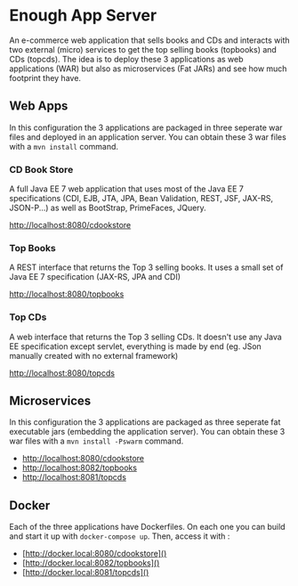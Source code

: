 # Enough App Server

An e-commerce web application that sells books and CDs and interacts with two external (micro) services to get the top selling books (topbooks) and CDs (topcds). The idea is to deploy these 3 applications as web applications (WAR) but also as microservices (Fat JARs) and see how much footprint they have. 

## Web Apps

In this configuration the 3 applications are packaged in three seperate war files and deployed in an application server. You can obtain these 3 war files with a `mvn install` command.

### CD Book Store

A full Java EE 7 web application that uses most of the Java EE 7 specifications (CDI, EJB, JTA, JPA, Bean Validation, REST, JSF, JAX-RS, JSON-P...) as well as BootStrap, PrimeFaces, JQuery. 

[http://localhost:8080/cdookstore]()

### Top Books

A REST interface that returns the Top 3 selling books. It uses a small set of Java EE 7 specification (JAX-RS, JPA and CDI)

[http://localhost:8080/topbooks]()

### Top CDs

A web interface that returns the Top 3 selling CDs. It doesn't use any Java EE specification except servlet, everything is made by end (eg. JSon manually created with no external framework)

[http://localhost:8080/topcds]()

## Microservices

In this configuration the 3 applications are packaged as three seperate fat executable jars (embedding the application server). You can obtain these 3 war files with a `mvn install -Pswarm` command.

* [http://localhost:8080/cdookstore]()
* [http://localhost:8082/topbooks]()
* [http://localhost:8081/topcds]()

## Docker

Each of the three applications have Dockerfiles. On each one you can build and start it up with `docker-compose up`. Then, access it with : 

* [http://docker.local:8080/cdookstore]()
* [http://docker.local:8082/topbooks]()
* [http://docker.local:8081/topcds]()

